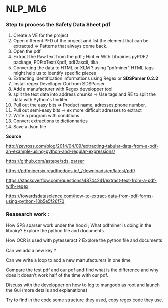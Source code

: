 # NLP_ML6

### Step to process the Safety Data Sheet pdf

1) Create a VE for the project
2) Open different PFD of the project and list the element that can be extracted => Patterns that always come back.
3) Open the pdf
4) Extract the Raw text from the pdf ; Hint => With Librairies  pyPDF2 package, PDFtoText/Xpdf, pdf2ascii, tika
5) Converting the data to HTML or XLM ? using "pdfminer"  HTML tags might help us to identify specific pieces
6) Extracting identification informations using Regex or **SDSParser 0.2.2** 
7) Install regex Develloper Gui from SDSParser
8) Add a manufacturer with Regex developper tool
9) split the text data into address chunks => Use tags and RE to split the data with Python's finditer 
10) Pull out the easy bits => Product name, adresses,phone number, 
11) Pull out semi-easy bits => ex more difficult adresses to extract
12) Write a program with conditions
13) Convert extractions to dictionnaries
14) Save a Json file

**Source**

http://zevross.com/blog/2014/04/09/extracting-tabular-data-from-a-pdf-an-example-using-python-and-regular-expressions/

https://github.com/astepe/sds_parser

https://pdfminersix.readthedocs.io/_/downloads/en/latest/pdf/

https://stackoverflow.com/questions/48744241/extract-text-from-a-pdf-with-regex

https://towardsdatascience.com/how-to-extract-data-from-pdf-forms-using-python-10b5e5f26f70



### **Reasearch work :**

How SPS sparser work under the hood ; 
What pdfminer is doing in the librairy? Explore the python file and documents

How OCR is used with pytesseract ? Explore the python file and documents

Can we add a new key ? 

Can we write a loop to add a new manufacturers in one time

Compare the test pdf and our pdf and find what is the difference and why does it doesn't work half of the time with our pdf. 

Discuss with the developper on how to log to mangodb as root and launch the Gui (more details and explanations)

Try to find in the code some structure they used, copy regex code they use.
